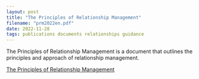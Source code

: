 ```yaml
---
layout: post
title: "The Principles of Relationship Management"
filename: "prm2022en.pdf"
date: 2022-11-28
tags: publications documents relationships guidance
---
```


The Principles of Relationship Management is a document that outlines the principles and approach of relationship management.

[The Principles of Relationship Management](/assets/uploads/documents/prm2022en.pdf)
